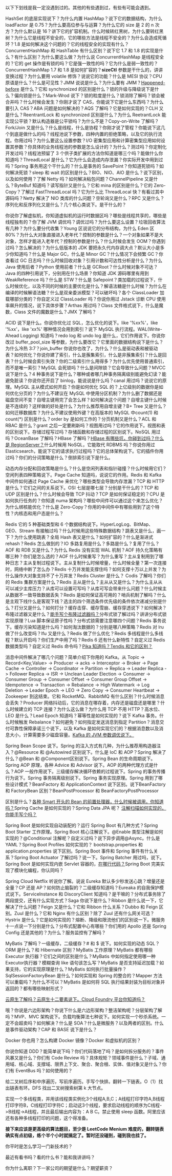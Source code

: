 

以下下划线是我一定没遇到过的。其他的有些遇到过，有些有可能会遇到。

HashSet 的底层实现说下？为什么内置 HashMap？说下它的数据结构，为什么 loadFactor 是 0.75？为什么要高位参与与运算？为什么它的 size 是 2 的 n 次方？为什么默认是 16？讲下它的扩容机制。什么时候转红黑树，为什么要转红黑树？为什么它是线程不安全的，它的哪些方法是线程不安全的？为什么会造成死循环？1.8 是如何解决这个问题的？它的线程安全的实现有什么？ConcurrentHashMap 和 HashTable 有什么区别？说下它 1.7 和 1.8 的实现是什么？有什么区别？为什么要这么做？为什么说 ConcurrentHashMap 是线程安全的？它的 get 操作是有锁的吗？它是强一致性的吗？它为什么是弱一致性的？ConcurrentHashMap 1.7 和 1.8 是如何扩容的？**sizeCtl** 参数是干什么的，讲讲变换过程？为什么要用 volatile 修饰？说说它的功能？什么是 MESI 协议？CPU 原语是什么？什么是可见性？JMM 说说是什么？为什么要有 JMM？[Happened-before](https://en.wikipedia.org/wiki/Happened-before) 是什么？它和 synchronized 的区别是什么？锁的升级与降级说下是什么？偏向锁是什么？Mark-Wrod 说下？锁的粒度是什么？锁消除了解吗？锁会被合并吗？什么时候会发生？你刚才说了 CAS，你能说下它是什么东西吗？为什么要引入 CAS？ABA 问题是如何解决的？AQS 了解吗？它是如何实现的？CLH 又是什么？ReentrantLock 和 synchronized 区别是什么？为什么 ReetrantLock 能实现公平锁？默认构造器是公平锁吗？为什么不是？Copy-on-Write 了解吗？Fork/Join 又是什么？什么是线程，什么是协程？你刚才说了管程？你能说下这几个到底是做什么的吗？线程池说下参数，四种内置的拒绝策略，以及它的执行流程。你用过吗？为什么要这么设置参数？I/O 密集型应用和计算密集型应用如何设置其参数？你具体的业务线程池的参数是怎么设计的？为什么？测过吗？你定制化开发过吗？线程池预留了 3 个供子类扩展的方法你知道是哪三个吗？能做什么你知道吗？ThreadLocal 是什么？它为什么会造成内存泄漏？你实际开发中用到过吗？Spring 事务用这个干什么的？什么是事务的 SavePoint？你知道死锁吗？如何解决死锁？sleep 和 wait 的区别是什么？BIO、NIO、AIO 是什么？说下区别，以及如何使用？了解 Netty 吗？如何解决粘包问题？ChannelPipeline 又是什么？ByteBuf 知道吗？读写指针又是什么？它和 mina 的区别是什么？它的 Zero-Copy？了解过 FastThreadLocal 吗？它为什么比 ThreadLocal 快？有看过其中源码吗？Netty 解决了 NIO 类库的什么问题？空轮询又是什么？RPC 又是什么？序列化和反序列化又是什么？几个核心类说下。是干什么的？

你说你了解虚拟机，你知道虚拟机的运行时数据区吗？哪些是线程共享的，哪些是线程独有的？你了解 JVM 调优吗？调优过吗？为什么要这么设置？垃圾回收算法有几种？为什么要分代收集？Young 区说说它的分布结构，为什么 Eden 区 80%？为什么大对象直接进入老年代？控制的参数是什么？一个对象如果不是大对象，怎样才能进入老年代？控制的参数是什么？什么时候会发生 OOM？你遇到过吗？怎么解决的？为什么低版本的 JDK 要把永久代内存调大点？默认大小是多少你知道吗？什么是 Major GC，什么是 Minor GC？什么情况下会频繁 GC？你查看过 GC 日志吗？什么时候回收对象？引用计数和可达性分析是什么？为什么 Java 使用后者？Python 使用前者？什么是 GCRoot？什么时候对象不可达？Java 的四种引用说下，分别用在什么场景？你知道 JDK 源码哪里有用到 WeakReference 吗？什么是 STW？什么是 Safepoint？类加载的过程说下，什么时候优化，以及不同的时候的主要优化是什么？解语法糖是什么时候？为什么在编译的时候解语法糖？什么是双亲委派模型？可以破坏吗？各个 ClassLoader 加载哪部分类的？你自定义过 ClassLoader 吗？你说你用过 Jstack 诊断 CPU 使用率飙升的情况，说下具体步骤？Arthas 用过吗？Class 文件格式说下，什么是魔数，Class 文件的魔数是什么？JMX 了解吗？

ACID 说下是什么。你说你优化过 SQL，怎么优化的说下。like '%xx%'，like  '%xx'，like 'xx%' 哪种情况会用到索引？说下 MySQL 执行流程。WAL(Write-Ahead Logging) 知道吗？redo log 和 undo log 是什么，它们作用说下。你说你改过 buffer_pool_size 等参数，为什么要改它？它里面的数据结构说下是什么？为什么冷热 3:7？join_buffer 你说你也改了，为什么？什么是驱动表和被驱动表？如何优化？你说你建了索引，什么是蔟集索引，什么是非蔟集索引？什么是回表？什么时候会索引失效？你的二级索引什么用得多？为什么优先使用普通索引，而不是唯一索引？MySQL 会死锁吗？什么是间隙锁？它会导致什么问题？MVCC 说下是什么？4 种事务说下是什么？哪种或者哪几种事务隔离级别能避免幻读？能避免脏读？你说你还开启了 binlog，能说说是什么吗？canal 用过吗？说说它的原理。MySQL 主从模式如何开启？你是如何优化 SQL 的？上亿级别的数据你是如何优化分页的？为什么不建议在 MySQL 中使用分区机制？为什么删了数据还是磁盘空间不变？自增主键用完了会怎么样？如何解决这个问题？自增主键什么时候是不连续的？这样做的好处是什么？为什么推荐用自增主键？B+ Tree 又是什么？如何迁移数据库？为什么不建议使用外键？在高版本的 MySQL 中count(1) 和 count(*) 区别是什么？order by 是如何工作的？分页机制又是什么？ACL 和 RBAC 是什么？grant 之后一定要刷新吗？视图用过吗？它的作用说下。视图和表的区别说下。存储过程写过吗？存储函数和存储过程的区别说下。NoSQL 用过吗？OceanBase 了解吗？HBase 了解吗？<u>HBase 有哪些坑，你碰到过吗？什么是 RegionServer？</u>什么时候用 NoSQL，它能取代 RDBMS 吗？你说你用过 Elasticsearch，能说下它的请求执行过程吗？它的总体架构说下。它的插件你用过吗？你们的分词策略是什么？倒排索引说下是什么。

动态内存分配和回收策略是什么？什么是空闲列表和指针碰撞？什么时候用它们？空闲列表四种策略说下。Page Cache 知道吗，说说它的作用。Redis 和 Kafka 中间件如何通过 Page Cache 来优化？哪些类型会导致内存泄漏？TCP 和 HTTP 是什么？它们之间的关系说下。OSI 七层是哪七层？分别是干什么的？TCP 和 UDP 区别是什么？什么时候会导致 TCP 抖动？TCP 是如何保证稳定的？CPU 是如何执行任务的？你知道 numa 架构吗？哪些中间件可以通过这个来怎么优化？为什么绑核能优化？什么是 Zero-Copy？你用的中间件中有哪些用到了这个特性？内核态和用户态是什么？

Redis 它的 5 种基础类型和 6 个数据结构说下。HyperLogLog、BitMap、GEO、Stream 有接触过吗？什么时候用这些特殊数据结构？跳表又是什么，画一下？为什么使用跳表？全局 Hash 表又是什么？如何扩容的？什么是渐进式 rehash？Redis 怎么做到的？IO  多路复用是什么？多路是什么？复用了什么？AOF 和 RDB 又是什么？为什么 Redis 没有实现 WAL 机制？AOF 持久化策略有哪三种？你们是怎么选的？AOF 什么时候重写？为什么重写？主从复制用到了哪种日志？主从复制过程说下。主从复制什么时候增量，什么时候全量？第一次连接时，网络中断了怎么办？Redis 十万并发能支撑住吗？如何支撑十万以上并发？为什么操作大对象支持不了十万并发？Redis Cluster 是什么？ Codis 了解吗？你们的 Redis 集群方案是什么？Redis 主从是什么？主从从又是什么？为什么主从从可以减少主库压力？从库可以设置可写吗？从库可写会带来什么问题？什么时候主从数据不一致导致数据丢失？Redis 是如何保证高可用的？哨兵机制了解吗？什么是主观下线什么是客观下线？选主的四个筛选条件优先级的条件依次递减分别是什么？打分又是什么？如何打分？缓存击穿、缓存雪崩、缓存穿透说下？如何解决？布隆过滤器又是什么？<u>能手写个布隆过滤器吗？</u>分布式锁了解过吗？讲讲分布式锁实现原理？Lua 脚本保证原子性吗？分布式锁需要注意哪四个问题？Redis 事务说下。缓存污染知道是什么吗？如何淘汰数据的？分别是哪八种策略？Redis 对 lru 做了什么改变吗？lfu 又是什么？Redis 做了什么优化？Redis 多线程是什么多线程？默认开启吗？你们生产中用了吗？Redis 6 还有什么新特性？自定义过 Redis 数据类型吗？自定义过 Redis 命令吗？<u>Pika 知道吗？Tendis 和它的区别？</u>

消息中间件解决了哪几个问题？简单介绍下你用的 Kafka。从 Topic -> Record\<Key,Value\> -> Producer -> acks -> Interceptor -> Broker -> Page Cache -> Controller -> Coordinator -> Partition -> Replica -> Leader Replica -> Follower Replica -> ISR -> Unclean Leader Election -> Consumer -> Consumer Group -> Consumer Offset -> Consumer Group Offset -> Idempotence -> Transaction -> Rebalance -> High Watermark -> Log Deletion -> Leader Epoch -> LEO -> Zero Copy -> Consumer Heartbeat -> Zookeeper 到这结束。它和 RocketMQ、RabbitMQ 有什么区别？什么时候消息会丢失？Producer 网络抖动后，它的消息在哪存着，内存还是磁盘还是哪里？什么时候建立的 TCP 连接？为什么这么做？为什么用 TCP 不用 HTTP？高水位、LEO 是什么？Lead Epoch 知道吗？幂等性是如何实现的？说下 Kafka 事务。什么时候触发 Rebalance？如何避免？如何指定发送消息到指定 Partition？消息交付可靠性保障承诺三个说下，以及 Kafka 是如何实现它们的？根据消息数以及消息大小，计算需要多少磁盘容量。<u>Kafka 的 JVM 参数调优说下。</u>

Spring Bean Scope 说下。Spring 的注入方式有几种，为什么推荐用构造器注入？@Resource 和 @Autowired 区别说下。什么是 IoC 和 AOP？Spring 解决了什么？@Bean 和 @Component区别说下。Spring Bean 的生命周期说下。Spring AOP 原理，各种 Advice 和 Advisor 说下。AOP 的两种代理方式是什么？AOP 一般作用说下。三级缓存解决循环依赖的过程说下。Spring 的事务传播行为说下。Spring 事务隔离级别说下。Spring 事务实现原理。Spring 用到了哪些设计模式？BeanFactory 和 ApplicationContext 说下区别。说下BeanFactory 和 FactoryBean 区别？BeanPostProcessor 和 BeanFactoryPostProcessor

区别是什么？<u>各种 Smart 开头的 Bean 的前置处理器，什么时候被调用，你知道吗？</u>Spring Cache 是如何实现的？Spring Data JPA 呢？ <u>注解扫描如何实现的，你能手写个吗？</u>

Spring Boot 是如何实现自动装配的？运行 Spring Boot 有几种方式？Spring Boot Starter 工作原理。Spring Boot 核心注解说下。@Enable 类型注解是如何实现的？@Conditional 注解呢？自定义过吗？说下异步调用@Async。什么是 YAML？Spring Boot Profiles 如何实现的？ bootstrap.properties 和 application.properties 说下区别。Spring Boot 事件和 Spring 事件有什么关系？Spring Boot Actuator 了解过吗？说一下。Spring Batcher 用过吗，说下。Spring Boot 是如何实现内嵌 Servlet 容器的，<u>在哪行代码？</u>Spring Boot 完美实现了模块化编程，你认同吗？

Spring Cloud Netflix 听说你了解。说说 Eureka 默认多少秒发送心跳？增量还是全量？CP 还是 AP？如何防止脑裂的？二级缓存知道吗？Eureaka 的自我保护模式说下。ServiceInstance 和 DiscoryClient 知道吗？是干嘛的？分布式事务除了两段提交，还有什么实现方式？Saga 你说下是什么？Ribbon 是什么说一下，它解决了什么问题？Feign 又是什么？它和 Ribbon 什么关系？Dubbo 和 Feign 区别。Zuul 是什么？它和 Nginx 有什么区别？除了 Zuul 还有什么网关可选？Hystrix 是什么？它是如何实现的？熔断、降级和限流他们的区别说一下。微服务十一点说一下分别是什么？分布式配置中心有哪些？你们用的 Apollo 还是 Spring Config 还是其他的？为什么？服务监控有了解吗？

MyBatis 了解吗？一级缓存，二级缓存？# 和 $ 说下。如何实现的动态 SQL？ORM 是什么？和 Hibernate 区别？MyBatis 工作原理？MyBatis 都有哪些 Executor 执行器？它们之间的区别是什么？MyBatis 中如何指定使用哪一种Executor执行器？模糊查询 like 语句该怎么写？MyBatis 是否支持延迟加载？如果支持，它的实现原理是什么？MyBatis 如何执行批量操作？SqlSessionFactoryBean 是什么？如何实现和 Spring 的整合的？Mapper 方法可以重载吗？为什么不可以？MyBatis 是如何将 SQL 执行结果封装为目标对象并返回的？都有哪些映射形式？

<u>云原生了解吗？云原生十二要素说下。Cloud Foundry 平台你知道吗？</u>

哦？你说是六边形架构？你说下什么是六边形架构？整洁架构呢？分层架构了解吗？MVP、MVC 架构说下。负载均衡算法七种说下。如何实现一个秒杀系统。一定不会超卖吗？如何解决？什么是 SOA？什么是微服务？以及两者的区别。什么是事件驱动架构？CAP 和 BASE 说下是什么？

Docker 你也用？怎么构建 Docker 镜像？Docker 和虚拟机的区别？

你说你知道 DDD？能简单说下吗？你们代码落地了吗？是如何拆分服务的？事件风暴又是什么？你们有 Code Review 吗？具体规矩？领域事件是什么？子域、通用域、核心域、支撑域、限界上下文、聚合、聚合根、实体、值对象又是什么？你们有 EventBus 吗？如何使用的？

给二叉树后序和中序遍历，写前序遍历。手写个快排。翻转一下链表。O（1）找出链表有环。DFS 找出二叉树搜索树第 k 大节点。

实现一个多线程类，并用该线程类实例化3个线程A,B,C；A线程打印字符A,B线程打印字符B，C线程打印字符C；启动这3个线程，要求启动线程的顺序为C线程->B线程->A线程，并且最后输出内容为：A B C。禁止使用 sleep 函数。阿里应该还有各种多线程打印的问题，这个得准备。

**接下来应该是更高级的算法题目，至少是 LeetCode Menium 难度的，翻转链表确实有点初级，练个半个小时就搞定了。暂时还没碰到，碰到我也挂了。**



你平时是怎么学习一门新技术的？

最近有看书吗？看的什么书？能和我讲讲吗？

你为什么离职？下一家公司的期望是什么？期望薪资？
